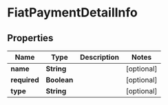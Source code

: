 

# FiatPaymentDetailInfo


## Properties

| Name | Type | Description | Notes |
|------------ | ------------- | ------------- | -------------|
|**name** | **String** |  |  [optional] |
|**required** | **Boolean** |  |  [optional] |
|**type** | **String** |  |  [optional] |



